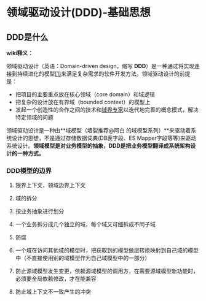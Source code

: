 # 领域驱动设计(DDD)-基础思想

## DDD是什么

**wiki释义：**

领域驱动设计（英语：Domain-driven design，缩写 **DDD**）是一种通过将实现连接到持续进化的模型[[1]](https://link.zhihu.com/?target=https%3A//zh.wikipedia.org/wiki/%25E5%259F%259F%25E9%25A9%25B1%25E5%258A%25A8%25E5%25BC%2580%25E5%258F%2591%23cite_note-definition-1)来满足复杂需求的软件开发方法。领域驱动设计的前提是：

- 把项目的主要重点放在核心领域（core domain）和域逻辑
- 把复杂的设计放在有界域（bounded context）的模型上
- 发起一个创造性的合作之间的技术和[域界专家](https://link.zhihu.com/?target=https%3A//zh.wikipedia.org/w/index.php%3Ftitle%3D%25E5%259F%259F%25E7%2595%258C%25E4%25B8%2593%25E5%25AE%25B6%26action%3Dedit%26redlink%3D1)以迭代地完善的概念模式，解决特定领域的问题

领域驱动设计是一种由**域模型（墙裂推荐@阿白 的域模型系列）**来驱动着系统设计的思想，不是通过存储数据词典(DB表字段、ES Mapper字段等等)来驱动系统设计。**领域模型是对业务模型的抽象，DDD是把业务模型翻译成系统架构设计的一种方式。**

### DDD模型的边界

1. 限界上下文，领域边界上下文

2. 域的拆分

3. 按业务抽象进行划分

4. 一个业务拆分成几个独立的域，每个域又可细拆成不同子域

5. 防腐

6. 一个域在访问其他域的模型时，把获取到的模型做层转换映射到自己域的模型中（不直接使用别的域模型作为自己域模型中的一部分）

7. 防止源域模型发生变更，依赖源域模型的调用方，在需要源域模型新功能时，必须要全局依赖修改，才在能兼容

8. 防止域上下文不一致产生的冲突
